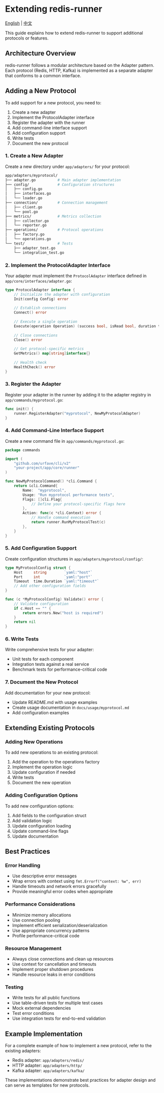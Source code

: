 # Extending redis-runner

[English](extending.md) | [中文](extending.zh.md)

This guide explains how to extend redis-runner to support additional protocols or features.

## Architecture Overview

redis-runner follows a modular architecture based on the Adapter pattern. Each protocol (Redis, HTTP, Kafka) is implemented as a separate adapter that conforms to a common interface.

## Adding a New Protocol

To add support for a new protocol, you need to:

1. Create a new adapter
2. Implement the ProtocolAdapter interface
3. Register the adapter with the runner
4. Add command-line interface support
5. Add configuration support
6. Write tests
7. Document the new protocol

### 1. Create a New Adapter

Create a new directory under `app/adapters/` for your protocol:

```bash
app/adapters/myprotocol/
├── adapter.go          # Main adapter implementation
├── config/             # Configuration structures
│   ├── config.go
│   ├── interfaces.go
│   └── loader.go
├── connection/         # Connection management
│   ├── client.go
│   └── pool.go
├── metrics/            # Metrics collection
│   ├── collector.go
│   └── reporter.go
├── operations/         # Protocol operations
│   ├── factory.go
│   └── operations.go
└── test/               # Tests
    ├── adapter_test.go
    └── integration_test.go
```

### 2. Implement the ProtocolAdapter Interface

Your adapter must implement the `ProtocolAdapter` interface defined in `app/core/interfaces/adapter.go`:

```go
type ProtocolAdapter interface {
    // Initialize the adapter with configuration
    Init(config Config) error
    
    // Establish connections
    Connect() error
    
    // Execute a single operation
    Execute(operation Operation) (success bool, isRead bool, duration time.Duration, err error)
    
    // Close connections
    Close() error
    
    // Get protocol-specific metrics
    GetMetrics() map[string]interface{}
    
    // Health check
    HealthCheck() error
}
```

### 3. Register the Adapter

Register your adapter in the runner by adding it to the adapter registry in `app/commands/myprotocol.go`:

```go
func init() {
    runner.RegisterAdapter("myprotocol", NewMyProtocolAdapter)
}
```

### 4. Add Command-Line Interface Support

Create a new command file in `app/commands/myprotocol.go`:

```go
package commands

import (
    "github.com/urfave/cli/v2"
    "your-project/app/core/runner"
)

func NewMyProtocolCommand() *cli.Command {
    return &cli.Command{
        Name:  "myprotocol",
        Usage: "Run myprotocol performance tests",
        Flags: []cli.Flag{
            // Define your protocol-specific flags here
        },
        Action: func(c *cli.Context) error {
            // Handle command execution
            return runner.RunMyProtocolTest(c)
        },
    }
}
```

### 5. Add Configuration Support

Create configuration structures in `app/adapters/myprotocol/config/`:

```go
type MyProtocolConfig struct {
    Host     string        `yaml:"host"`
    Port     int           `yaml:"port"`
    Timeout  time.Duration `yaml:"timeout"`
    // Add other configuration fields
}

func (c *MyProtocolConfig) Validate() error {
    // Validate configuration
    if c.Host == "" {
        return errors.New("host is required")
    }
    return nil
}
```

### 6. Write Tests

Write comprehensive tests for your adapter:

- Unit tests for each component
- Integration tests against a real service
- Benchmark tests for performance-critical code

### 7. Document the New Protocol

Add documentation for your new protocol:

- Update README.md with usage examples
- Create usage documentation in `docs/usage/myprotocol.md`
- Add configuration examples

## Extending Existing Protocols

### Adding New Operations

To add new operations to an existing protocol:

1. Add the operation to the operations factory
2. Implement the operation logic
3. Update configuration if needed
4. Write tests
5. Document the new operation

### Adding Configuration Options

To add new configuration options:

1. Add fields to the configuration struct
2. Add validation logic
3. Update configuration loading
4. Update command-line flags
5. Update documentation

## Best Practices

### Error Handling

- Use descriptive error messages
- Wrap errors with context using `fmt.Errorf("context: %w", err)`
- Handle timeouts and network errors gracefully
- Provide meaningful error codes when appropriate

### Performance Considerations

- Minimize memory allocations
- Use connection pooling
- Implement efficient serialization/deserialization
- Use appropriate concurrency patterns
- Profile performance-critical code

### Resource Management

- Always close connections and clean up resources
- Use context for cancellation and timeouts
- Implement proper shutdown procedures
- Handle resource leaks in error conditions

### Testing

- Write tests for all public functions
- Use table-driven tests for multiple test cases
- Mock external dependencies
- Test error conditions
- Use integration tests for end-to-end validation

## Example Implementation

For a complete example of how to implement a new protocol, refer to the existing adapters:

- Redis adapter: `app/adapters/redis/`
- HTTP adapter: `app/adapters/http/`
- Kafka adapter: `app/adapters/kafka/`

These implementations demonstrate best practices for adapter design and can serve as templates for new protocols.
